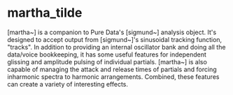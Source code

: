 # martha_tilde

[martha~] is a companion to Pure Data's [sigmund~] analysis object. It's designed to accept output from [sigmund~]'s sinusoidal tracking function, "tracks". In addition to providing an internal oscillator bank and doing all the data/voice bookkeeping, it has some useful features for independent glissing and amplitude pulsing of individual partials. [martha~] is also capable of managing the attack and release times of partials and forcing inharmonic spectra to harmonic arrangements. Combined, these features can create a variety of interesting effects.